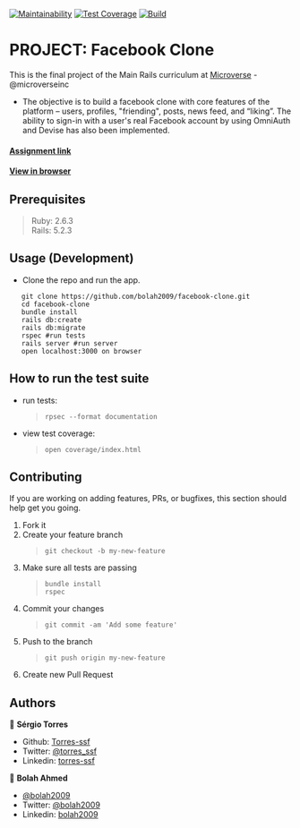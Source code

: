 [![Maintainability](https://api.codeclimate.com/v1/badges/47dde54b3f4fddb0b16e/maintainability)](https://codeclimate.com/github/bolah2009/facebook-clone/maintainability)
[![Test Coverage](https://api.codeclimate.com/v1/badges/47dde54b3f4fddb0b16e/test_coverage)](https://codeclimate.com/github/bolah2009/facebook-clone/test_coverage)
[![Build](https://travis-ci.org/bolah2009/facebook-clone.svg?branch=master)](https://travis-ci.org/bolah2009/facebook-clone)

# PROJECT: Facebook Clone

This is the final project of the Main Rails curriculum at [Microverse](https://www.microverse.org/) - @microverseinc

- The objective is to build a facebook clone with core features of the platform – users, profiles, "friending", posts, news feed, and “liking”. The ability to sign-in with a user's real Facebook account by using OmniAuth and Devise has also been implemented.

#### [Assignment link](https://www.theodinproject.com/courses/ruby-on-rails/lessons/final-project)

#### [View in browser](https://f-b-clone.herokuapp.com/)

## Prerequisites

> Ruby: 2.6.3  
> Rails: 5.2.3

## Usage (Development)

- Clone the repo and run the app.

```
   git clone https://github.com/bolah2009/facebook-clone.git
   cd facebook-clone
   bundle install
   rails db:create
   rails db:migrate
   rspec #run tests
   rails server #run server
   open localhost:3000 on browser
```

## How to run the test suite

- run tests:
  > `rpsec --format documentation`
- view test coverage:
  > `open coverage/index.html`

## Contributing

If you are working on adding features, PRs, or bugfixes, this section should help get you going.

1. Fork it
2. Create your feature branch
   > `git checkout -b my-new-feature`
3. Make sure all tests are passing
   > `bundle install`  
   > `rspec`
4. Commit your changes
   > `git commit -am 'Add some feature'`
5. Push to the branch
   > `git push origin my-new-feature`
6. Create new Pull Request

## Authors

👤 **Sérgio Torres**

- Github: [Torres-ssf](https://github.com/Torres-ssf)
- Twitter: [@torres_ssf](https://twitter.com/torres_ssf)
- Linkedin: [torres-ssf](https://www.linkedin.com/in/torres-ssf/)

👤 **Bolah Ahmed**

- [@bolah2009](https://github.com/bolah2009/)
- Twitter: [@bolah2009](https://twitter.com/bolah2009)
- Linkedin: [bolah2009](https://www.linkedin.com/in/bolah2009/)
